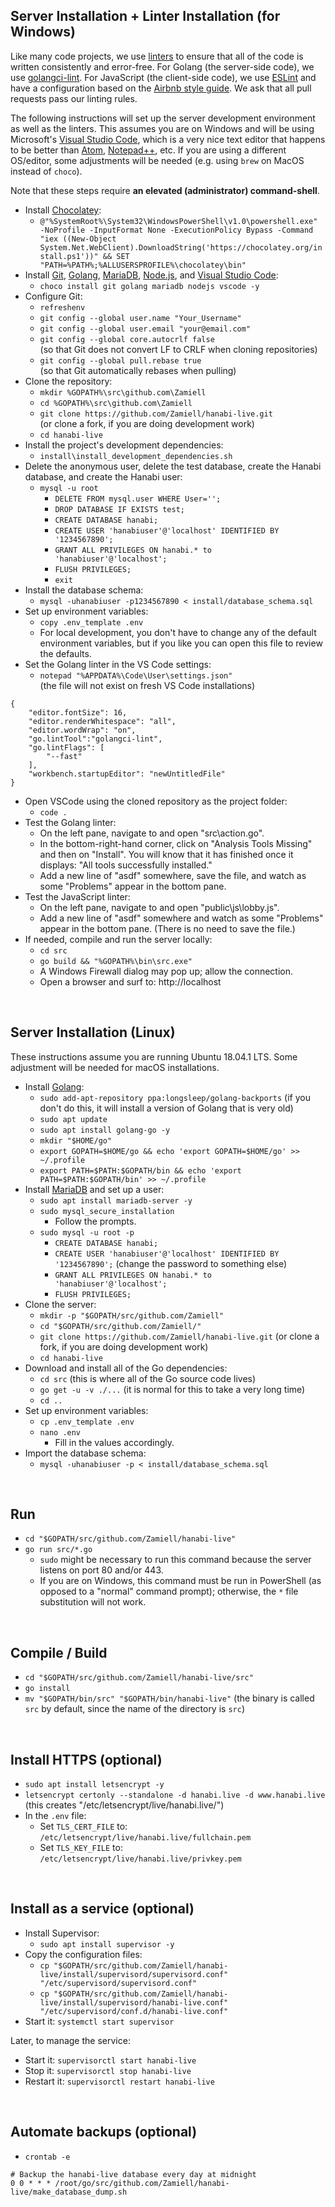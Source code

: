 Server Installation + Linter Installation (for Windows)
-------------------------------------------------------

Like many code projects, we use [linters](https://en.wikipedia.org/wiki/Lint_(software)) to ensure that all of the code is written consistently and error-free. For Golang (the server-side code), we use [golangci-lint](https://github.com/golangci/golangci-lint). For JavaScript (the client-side code), we use [ESLint](https://eslint.org/) and have a configuration based on the [Airbnb style guide](https://github.com/airbnb/javascript). We ask that all pull requests pass our linting rules.

The following instructions will set up the server development environment as well as the linters. This assumes you are on Windows and will be using Microsoft's [Visual Studio Code](https://code.visualstudio.com/), which is a very nice text editor that happens to be better than [Atom](https://atom.io/), [Notepad++](https://notepad-plus-plus.org/), etc. If you are using a different OS/editor, some adjustments will be needed (e.g. using `brew` on MacOS instead of `choco`).

Note that these steps require **an elevated (administrator) command-shell**.

* Install [Chocolatey](https://chocolatey.org/):
  * `@"%SystemRoot%\System32\WindowsPowerShell\v1.0\powershell.exe" -NoProfile -InputFormat None -ExecutionPolicy Bypass -Command "iex ((New-Object System.Net.WebClient).DownloadString('https://chocolatey.org/install.ps1'))" && SET "PATH=%PATH%;%ALLUSERSPROFILE%\chocolatey\bin"`
* Install [Git](https://git-scm.com/), [Golang](https://golang.org/), [MariaDB](https://mariadb.org/), [Node.js](https://nodejs.org/en/), and [Visual Studio Code](https://code.visualstudio.com/):
  * `choco install git golang mariadb nodejs vscode -y`
* Configure Git:
  * `refreshenv`
  * `git config --global user.name "Your_Username"`
  * `git config --global user.email "your@email.com"`
  * `git config --global core.autocrlf false` <br />
  (so that Git does not convert LF to CRLF when cloning repositories)
  * `git config --global pull.rebase true` <br />
  (so that Git automatically rebases when pulling)
* Clone the repository:
  * `mkdir %GOPATH%\src\github.com\Zamiell`
  * `cd %GOPATH%\src\github.com\Zamiell`
  * `git clone https://github.com/Zamiell/hanabi-live.git` <br />
  (or clone a fork, if you are doing development work)
  * `cd hanabi-live`
* Install the project's development dependencies:
  * `install\install_development_dependencies.sh`
* Delete the anonymous user, delete the test database, create the Hanabi database, and create the Hanabi user:
  * `mysql -u root`
    * `DELETE FROM mysql.user WHERE User='';`
    * `DROP DATABASE IF EXISTS test;`
    * `CREATE DATABASE hanabi;`
    * `CREATE USER 'hanabiuser'@'localhost' IDENTIFIED BY '1234567890';`
    * `GRANT ALL PRIVILEGES ON hanabi.* to 'hanabiuser'@'localhost';`
    * `FLUSH PRIVILEGES;`
    * `exit`
* Install the database schema:
  * `mysql -uhanabiuser -p1234567890 < install/database_schema.sql`
* Set up environment variables:
  * `copy .env_template .env`
  * For local development, you don't have to change any of the default environment variables, but if you like you can open this file to review the defaults.
* Set the Golang linter in the VS Code settings:
  * `notepad "%APPDATA%\Code\User\settings.json"` <br />
  (the file will not exist on fresh VS Code installations)

```
{
    "editor.fontSize": 16,
    "editor.renderWhitespace": "all",
    "editor.wordWrap": "on",
    "go.lintTool":"golangci-lint",
    "go.lintFlags": [
        "--fast"
    ],
    "workbench.startupEditor": "newUntitledFile"
}
```

* Open VSCode using the cloned repository as the project folder:
  * `code .`
* Test the Golang linter:
  * On the left pane, navigate to and open "src\action.go".
  * In the bottom-right-hand corner, click on "Analysis Tools Missing" and then on "Install". You will know that it has finished once it displays: "All tools successfully installed."
  * Add a new line of "asdf" somewhere, save the file, and watch as some "Problems" appear in the bottom pane.
* Test the JavaScript linter:
  * On the left pane, navigate to and open "public\js\lobby.js".
  * Add a new line of "asdf" somewhere and watch as some "Problems" appear in the bottom pane. (There is no need to save the file.)
* If needed, compile and run the server locally:
  * `cd src`
  * `go build && "%GOPATH%\bin\src.exe"`
  * A Windows Firewall dialog may pop up; allow the connection.
  * Open a browser and surf to: http://localhost

<br />



Server Installation (Linux)
---------------------------

These instructions assume you are running Ubuntu 18.04.1 LTS. Some adjustment will be needed for macOS installations.

* Install [Golang](https://golang.org/):
  * `sudo add-apt-repository ppa:longsleep/golang-backports` (if you don't do this, it will install a version of Golang that is very old)
  * `sudo apt update`
  * `sudo apt install golang-go -y`
  * `mkdir "$HOME/go"`
  * `export GOPATH=$HOME/go && echo 'export GOPATH=$HOME/go' >> ~/.profile`
  * `export PATH=$PATH:$GOPATH/bin && echo 'export PATH=$PATH:$GOPATH/bin' >> ~/.profile`
* Install [MariaDB](https://mariadb.org/) and set up a user:
  * `sudo apt install mariadb-server -y`
  * `sudo mysql_secure_installation`
    * Follow the prompts.
  * `sudo mysql -u root -p`
    * `CREATE DATABASE hanabi;`
    * `CREATE USER 'hanabiuser'@'localhost' IDENTIFIED BY '1234567890';` (change the password to something else)
    * `GRANT ALL PRIVILEGES ON hanabi.* to 'hanabiuser'@'localhost';`
    * `FLUSH PRIVILEGES;`
* Clone the server:
  * `mkdir -p "$GOPATH/src/github.com/Zamiell"`
  * `cd "$GOPATH/src/github.com/Zamiell/"`
  * `git clone https://github.com/Zamiell/hanabi-live.git` (or clone a fork, if you are doing development work)
  * `cd hanabi-live`
* Download and install all of the Go dependencies:
  * `cd src` (this is where all of the Go source code lives)
  * `go get -u -v ./...` (it is normal for this to take a very long time)
  * `cd ..`
* Set up environment variables:
  * `cp .env_template .env`
  * `nano .env`
    * Fill in the values accordingly.
* Import the database schema:
  * `mysql -uhanabiuser -p < install/database_schema.sql`

<br />



Run
---

* `cd "$GOPATH/src/github.com/Zamiell/hanabi-live"`
* `go run src/*.go`
  * `sudo` might be necessary to run this command because the server listens on port 80 and/or 443.
  * If you are on Windows, this command must be run in PowerShell (as opposed to a "normal" command prompt); otherwise,  the `*` file substitution will not work.

<br />



Compile / Build
---------------

* `cd "$GOPATH/src/github.com/Zamiell/hanabi-live/src"`
* `go install`
* `mv "$GOPATH/bin/src" "$GOPATH/bin/hanabi-live"` (the binary is called `src` by default, since the name of the directory is `src`)

<br />



Install HTTPS (optional)
------------------------

* `sudo apt install letsencrypt -y`
* `letsencrypt certonly --standalone -d hanabi.live -d www.hanabi.live` (this creates "/etc/letsencrypt/live/hanabi.live/")
* In the `.env` file:
  * Set `TLS_CERT_FILE` to: `/etc/letsencrypt/live/hanabi.live/fullchain.pem`
  * Set `TLS_KEY_FILE` to: `/etc/letsencrypt/live/hanabi.live/privkey.pem`

<br />



Install as a service (optional)
-------------------------------

* Install Supervisor:
  * `sudo apt install supervisor -y`
* Copy the configuration files:
  * `cp "$GOPATH/src/github.com/Zamiell/hanabi-live/install/supervisord/supervisord.conf" "/etc/supervisord/supervisord.conf"`
  * `cp "$GOPATH/src/github.com/Zamiell/hanabi-live/install/supervisord/hanabi-live.conf" "/etc/supervisord/conf.d/hanabi-live.conf"`
* Start it: `systemctl start supervisor`

Later, to manage the service:

* Start it: `supervisorctl start hanabi-live`
* Stop it: `supervisorctl stop hanabi-live`
* Restart it: `supervisorctl restart hanabi-live`

<br />



Automate backups (optional)
---------------------------

* `crontab -e`

```
# Backup the hanabi-live database every day at midnight
0 0 * * * /root/go/src/github.com/Zamiell/hanabi-live/make_database_dump.sh
```
